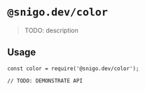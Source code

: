 # `@snigo.dev/color`

> TODO: description

## Usage

```
const color = require('@snigo.dev/color');

// TODO: DEMONSTRATE API
```
